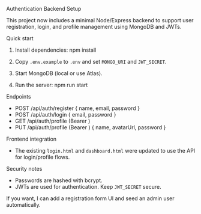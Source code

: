 Authentication Backend Setup

This project now includes a minimal Node/Express backend to support user registration, login, and profile management using MongoDB and JWTs.

Quick start
1. Install dependencies:
   npm install

2. Copy `.env.example` to `.env` and set `MONGO_URI` and `JWT_SECRET`.

3. Start MongoDB (local or use Atlas).

4. Run the server:
   npm run start

Endpoints
- POST /api/auth/register  { name, email, password }
- POST /api/auth/login     { email, password }
- GET  /api/auth/profile  (Bearer <token>)
- PUT  /api/auth/profile  (Bearer <token>) { name, avatarUrl, password }

Frontend integration
- The existing `login.html` and `dashboard.html` were updated to use the API for login/profile flows.

Security notes
- Passwords are hashed with bcrypt.
- JWTs are used for authentication. Keep `JWT_SECRET` secure.

If you want, I can add a registration form UI and seed an admin user automatically.
